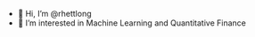- 👋 Hi, I’m @rhettlong
- 👀 I’m interested in Machine Learning and Quantitative Finance

<!-- -
rhettlong/rhettlong is a ✨ special ✨ repository because its `README.md` (this file) appears on your GitHub profile.
You can click the Preview link to take a look at your changes.
- -->
